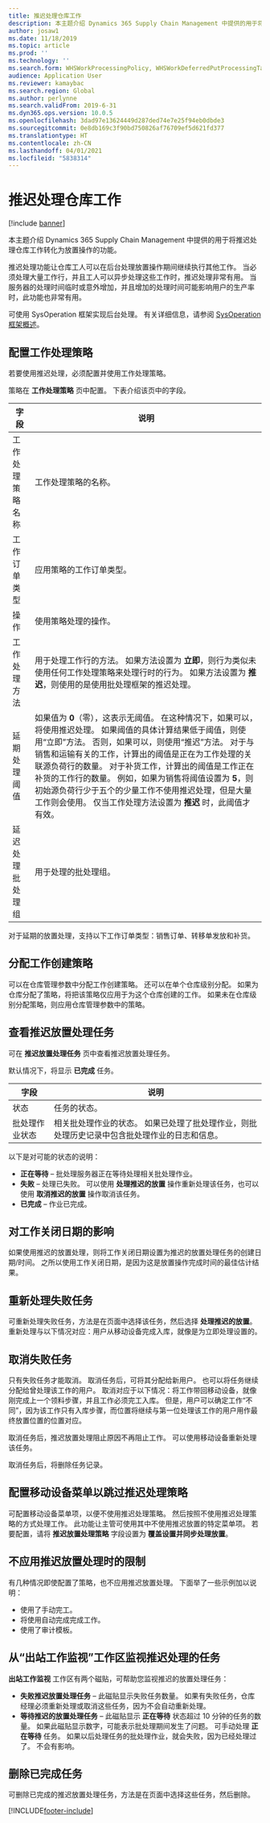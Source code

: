 ```yaml
---
title: 推迟处理仓库工作
description: 本主题介绍 Dynamics 365 Supply Chain Management 中提供的用于将推迟处理仓库工作转化为放置操作的功能。
author: josaw1
ms.date: 11/18/2019
ms.topic: article
ms.prod: ''
ms.technology: ''
ms.search.form: WHSWorkProcessingPolicy, WHSWorkDeferredPutProcessingTask
audience: Application User
ms.reviewer: kamaybac
ms.search.region: Global
ms.author: perlynne
ms.search.validFrom: 2019-6-31
ms.dyn365.ops.version: 10.0.5
ms.openlocfilehash: 3dad97e13624449d287ded74e7e25f94eb0dbde3
ms.sourcegitcommit: 0e8db169c3f90bd750826af76709ef5d621fd377
ms.translationtype: HT
ms.contentlocale: zh-CN
ms.lasthandoff: 04/01/2021
ms.locfileid: "5838314"
---
```

# <a name="deferred-processing-of-warehouse-work"></a>推迟处理仓库工作

[!include [banner](../includes/banner.md)]

本主题介绍 Dynamics 365 Supply Chain Management 中提供的用于将推迟处理仓库工作转化为放置操作的功能。

推迟处理功能让仓库工人可以在后台处理放置操作期间继续执行其他工作。 当必须处理大量工作行，并且工人可以异步处理这些工作时，推迟处理非常有用。 当服务器的处理时间临时或意外增加，并且增加的处理时间可能影响用户的生产率时，此功能也非常有用。

可使用 SysOperation 框架实现后台处理。 有关详细信息，请参阅 [SysOperation 框架概述](https://docs.microsoft.com/dynamicsax-2012/developer/sysoperation-framework-overview)。

## <a name="configuring-the-work-processing-policies"></a>配置工作处理策略

若要使用推迟处理，必须配置并使用工作处理策略。

策略在 **工作处理策略** 页中配置。 下表介绍该页中的字段。

| 字段                           | 说明 |
|---------------------------------|-------------|
| 工作处理策略名称     | 工作处理策略的名称。 |
| 工作订单类型                 | 应用策略的工作订单类型。 |
| 操作​                       | 使用策略处理的操作。 |
| 工作处理方法          | 用于处理工作行的方法。 如果方法设置为 **立即**，则行为类似未使用任何工作处理策略来处理行时的行为。 如果方法设置为 **推迟**，则使用的是使用批处理框架的推迟处理。 |
| 延期处理阈值   | 如果值为 **0**（零），这表示无阈值。 在这种情况下，如果可以，将使用推迟处理。 如果阈值的具体计算结果低于阈值，则使用“立即”方法。 否则，如果可以，则使用“推迟”方法。 对于与销售和运输有关的工作，计算出的阈值是正在为工作处理的关联源负荷行的数量。 对于补货工作，计算出的阈值是工作正在补货的工作行的数量。 例如，如果为销售将阈值设置为 **5**，则初始源负荷行少于五个的少量工作不使用推迟处理，但是大量工作则会使用。 仅当工作处理方法设置为 **推迟** 时，此阈值才有效。 |
| 延迟处理批处理组 |用于处理的批处理组。 |

对于延期的放置处理，支持以下工作订单类型：销售订单、转移单发放和补货。

## <a name="assigning-the-work-creation-policy"></a>分配工作创建策略

可以在仓库管理参数中分配工作创建策略。 还可以在单个仓库级别分配。 如果为仓库分配了策略，将把该策略仅应用于为这个仓库创建的工作。 如果未在仓库级别分配策略，则应用仓库管理参数中的策略。

## <a name="viewing-the-deferred-put-processing-tasks"></a>查看推迟放置处理任务

可在 **推迟放置处理任务** 页中查看推迟放置处理任务。

默认情况下，将显示 **已完成** 任务。

| 字段            | 说明 |
|------------------|-------------|
| 状态           | 任务的状态。 |
| 批处理作业状态 | 相关批处理作业的状态。 如果已处理了批处理作业，则批处理历史记录中包含批处理作业的日志和信息。 |

以下是对可能的状态的说明：

- **正在等待** – 批处理服务器正在等待处理相关批处理作业。
- **失败** – 处理已失败。 可以使用 **处理推迟的放置** 操作重新处理该任务，也可以使用 **取消推迟的放置** 操作取消该任务。
- **已完成** – 作业已完成。

## <a name="impact-on-closed-work-dates"></a>对工作关闭日期的影响

如果使用推迟的放置处理，则将工作关闭日期设置为推迟的放置处理任务的创建日期/时间。 之所以使用工作关闭日期，是因为这是放置操作完成时间的最佳估计结果。

## <a name="reprocessing-a-failed-task"></a>重新处理失败任务

可重新处理失败任务，方法是在页面中选择该任务，然后选择 **处理推迟的放置**。 重新处理与以下情况对应：用户从移动设备完成入库，就像是为立即处理设置的。

## <a name="canceling-failed-tasks"></a>取消失败任务

只有失败任务才能取消。 取消任务后，可将其分配给新用户。 也可以将任务继续分配给曾处理该工作的用户。 取消对应于以下情况：将工作带回移动设备，就像刚完成上一个领料步骤，并且工作必须完工入库。 但是，用户可以确定工作“不同”，因为该工作只有入库步骤，而位置将继续与第一位处理该工作的用户用作最终放置位置的位置对应。

取消任务后，推迟放置处理阻止原因不再阻止工作。 可以使用移动设备重新处理该任务。

取消任务后，将删除任务记录。

## <a name="configuring-the-mobile-device-menu-to-skip-the-deferred-processing-policy"></a>配置移动设备菜单以跳过推迟处理策略

可配置移动设备菜单项，以便不使用推迟处理策略。 然后按照不使用推迟处理策略的方式处理工作。 此功能让主管可使用其中不使用推迟放置的特定菜单项。 若要配置，请将 **推迟放置处理策略** 字段设置为 **覆盖设置并同步处理放置**。 

## <a name="restrictions-when-the-deferred-put-processing-isnt-applied"></a>不应用推迟放置处理时的限制

有几种情况即使配置了策略，也不应用推迟放置处理。 下面举了一些示例加以说明：

- 使用了手动完工。
- 将使用自动完成完成工作。
- 使用了审计模板。


## <a name="monitoring-the-deferred-processing-tasks-from-the-outbound-work-monitoring-workspace"></a>从“出站工作监视”工作区监视推迟处理的任务

**出站工作监视** 工作区有两个磁贴，可帮助您监视推迟的放置处理任务：

- **失败推迟放置处理任务** – 此磁贴显示失败任务数量。 如果有失败任务，仓库经理必须重新处理或取消这些任务，因为不会自动重新处理。
- **等待推迟的放置处理任务** – 此磁贴显示 **正在等待** 状态超过 10 分钟的任务的数量。 如果此磁贴显示数字，可能表示批处理期间发生了问题。 可手动处理 **正在等待** 任务。 如果以后处理任务的批处理作业，就会失败，因为已经处理过了。 不会有影响。

## <a name="deleting-completed-tasks"></a>删除已完成任务

可删除已完成的推迟放置处理任务，方法是在页面中选择这些任务，然后删除。


[!INCLUDE[footer-include](../../includes/footer-banner.md)]
